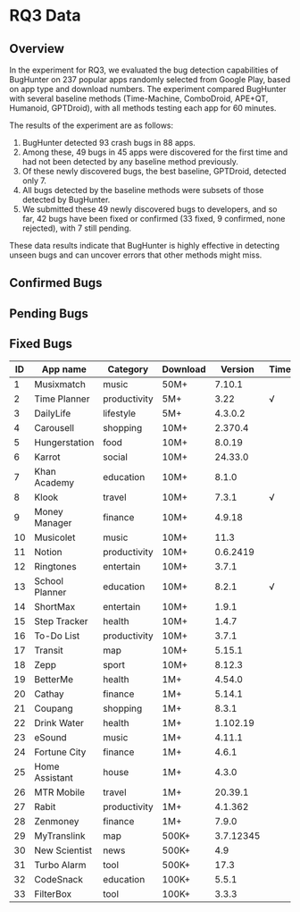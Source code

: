 # RQ3 Data

## Overview

In the experiment for RQ3, we evaluated the bug detection capabilities of BugHunter on 237 popular apps randomly selected from Google Play, based on app type and download numbers. The experiment compared BugHunter with several baseline methods (Time-Machine, ComboDroid, APE+QT, Humanoid, GPTDroid), with all methods testing each app for 60 minutes.

The results of the experiment are as follows:
1. BugHunter detected 93 crash bugs in 88 apps.
2. Among these, 49 bugs in 45 apps were discovered for the first time and had not been detected by any baseline method previously.
3. Of these newly discovered bugs, the best baseline, GPTDroid, detected only 7.
4. All bugs detected by the baseline methods were subsets of those detected by BugHunter.
5. We submitted these 49 newly discovered bugs to developers, and so far, 42 bugs have been fixed or confirmed (33 fixed, 9 confirmed, none rejected), with 7 still pending.

These data results indicate that BugHunter is highly effective in detecting unseen bugs and can uncover errors that other methods might miss.

## Confirmed Bugs

## Pending Bugs

## Fixed Bugs

| ID | App name | Category | Download | Version | TimeM | Comb | APE+QT | Humanoid | GPTDroid |
|-------------|-------------------|-------------------|-------------------|------------------|----------------|---------------|-----------------|-------------------|-------------------|
| 1           | Musixmatch        | music             | 50M+              | 7.10.1           |                |               |                 |                   |                   |
| 2           | Time Planner      | productivity      | 5M+               | 3.22             | √     | √    | √      |                   | √        |
| 3           | DailyLife         | lifestyle         | 5M+               | 4.3.0.2          |                |               |                 |                   |                   |
| 4           | Carousell         | shopping          | 10M+              | 2.370.4          |                |               |                 |                   |                   |
| 5           | Hungerstation     | food              | 10M+              | 8.0.19           |                |               |                 |                   |                   |
| 6           | Karrot            | social            | 10M+              | 24.33.0          |                |               |                 |                   |                   |
| 7           | Khan Academy      | education         | 10M+              | 8.1.0            |                |               |                 |                   |                   |
| 8           | Klook             | travel            | 10M+              | 7.3.1            | √     |               | √      | √        | √        |
| 9           | Money Manager     | finance           | 10M+              | 4.9.18           |                |               |                 |                   |                   |
| 10          | Musicolet         | music             | 10M+              | 11.3             |                |               |                 |                   |                   |
| 11          | Notion            | productivity      | 10M+              | 0.6.2419         |                |               |                 |                   |                   |
| 12          | Ringtones         | entertain         | 10M+              | 3.7.1            |                | √    |                 |                   | √        |
| 13          | School Planner    | education         | 10M+              | 8.2.1            | √     |               | √      | √        | √        |
| 14          | ShortMax          | entertain         | 10M+              | 1.9.1            |                |               |                 |                   |                   |
| 15          | Step Tracker      | health            | 10M+              | 1.4.7            |                |               |                 |                   |                   |
| 16          | To-Do List        | productivity      | 10M+              | 3.7.1            |                | √    |                 |                   |                   |
| 17          | Transit           | map               | 10M+              | 5.15.1           |                |               |                 |                   |                   |
| 18          | Zepp              | sport             | 10M+              | 8.12.3           |                |               |                 |                   |                   |
| 19          | BetterMe          | health            | 1M+               | 4.54.0           |                |               |                 |                   |                   |
| 20          | Cathay            | finance           | 1M+               | 5.14.1           |                |               | √      | √        |                   |
| 21          | Coupang           | shopping          | 1M+               | 8.3.1            |                | √    |                 |                   | √        |
| 22          | Drink Water       | health            | 1M+               | 1.102.19         |                |               |                 |                   |                   |
| 23          | eSound            | music             | 1M+               | 4.11.1           |                |               |                 |                   |                   |
| 24          | Fortune City      | finance           | 1M+               | 4.6.1            |                |               |                 |                   |                   |
| 25          | Home Assistant    | house             | 1M+               | 4.3.0            |                |               | √      |                   | √        |
| 26          | MTR Mobile        | travel            | 1M+               | 20.39.1          |                |               |                 |                   |                   |
| 27          | Rabit             | productivity      | 1M+               | 4.1.362          |                |               |                 |                   |                   |
| 28          | Zenmoney          | finance           | 1M+               | 7.9.0            |                |               |                 |                   |                   |
| 29          | MyTranslink       | map               | 500K+             | 3.7.12345        |                |               |                 |                   |                   |
| 30          | New Scientist     | news              | 500K+             | 4.9              |                |               |                 |                   |                   |
| 31          | Turbo Alarm       | tool              | 500K+             | 17.3             |                |               |                 |                   | √        |
| 32          | CodeSnack         | education         | 100K+             | 5.5.1            |                |               |                 |                   |                   |
| 33          | FilterBox         | tool              | 100K+             | 3.3.3            |                |               |                 |                   |                   |
